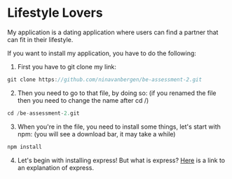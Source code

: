 # Lifestyle Lovers
My application is a dating application where users can find a partner that can fit in their lifestyle. 

If you want to install my application, you have to do the following:
1. First you have to git clone my link: 
```javascript
git clone https://github.com/ninavanbergen/be-assessment-2.git
```
2. Then you need to go to that file, by doing so:
(if you renamed the file then you need to change the name after cd /)
```javascript
cd /be-assessment-2.git 
```
3. When you're in the file, you need to install some things, let's start with npm:
(you will see a download bar, it may take a while)
```javascript
npm install
```
4. Let's begin with installing express! But what is express? [Here](https://github.com/expressjs/express)  is a link to an explanation of express.

